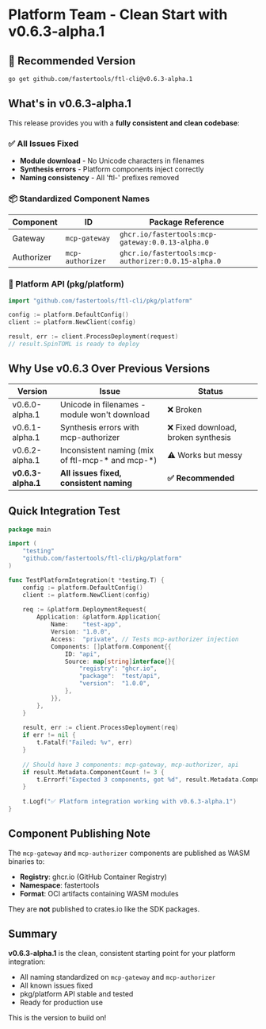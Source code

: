 # Platform Team - Clean Start with v0.6.3-alpha.1

## 🎯 Recommended Version

```bash
go get github.com/fastertools/ftl-cli@v0.6.3-alpha.1
```

## What's in v0.6.3-alpha.1

This release provides you with a **fully consistent and clean codebase**:

### ✅ All Issues Fixed
- **Module download** - No Unicode characters in filenames
- **Synthesis errors** - Platform components inject correctly
- **Naming consistency** - All 'ftl-' prefixes removed

### 📦 Standardized Component Names

| Component | ID | Package Reference |
|-----------|-------|------------------|
| Gateway | `mcp-gateway` | `ghcr.io/fastertools:mcp-gateway:0.0.13-alpha.0` |
| Authorizer | `mcp-authorizer` | `ghcr.io/fastertools:mcp-authorizer:0.0.15-alpha.0` |

### 🔧 Platform API (pkg/platform)

```go
import "github.com/fastertools/ftl-cli/pkg/platform"

config := platform.DefaultConfig()
client := platform.NewClient(config)

result, err := client.ProcessDeployment(request)
// result.SpinTOML is ready to deploy
```

## Why Use v0.6.3 Over Previous Versions

| Version | Issue | Status |
|---------|-------|--------|
| v0.6.0-alpha.1 | Unicode in filenames - module won't download | ❌ Broken |
| v0.6.1-alpha.1 | Synthesis errors with mcp-authorizer | ❌ Fixed download, broken synthesis |
| v0.6.2-alpha.1 | Inconsistent naming (mix of ftl-mcp-* and mcp-*) | ⚠️ Works but messy |
| **v0.6.3-alpha.1** | **All issues fixed, consistent naming** | **✅ Recommended** |

## Quick Integration Test

```go
package main

import (
    "testing"
    "github.com/fastertools/ftl-cli/pkg/platform"
)

func TestPlatformIntegration(t *testing.T) {
    config := platform.DefaultConfig()
    client := platform.NewClient(config)
    
    req := &platform.DeploymentRequest{
        Application: &platform.Application{
            Name:    "test-app",
            Version: "1.0.0",
            Access:  "private", // Tests mcp-authorizer injection
            Components: []platform.Component{{
                ID: "api",
                Source: map[string]interface{}{
                    "registry": "ghcr.io",
                    "package":  "test/api",
                    "version":  "1.0.0",
                },
            }},
        },
    }
    
    result, err := client.ProcessDeployment(req)
    if err != nil {
        t.Fatalf("Failed: %v", err)
    }
    
    // Should have 3 components: mcp-gateway, mcp-authorizer, api
    if result.Metadata.ComponentCount != 3 {
        t.Errorf("Expected 3 components, got %d", result.Metadata.ComponentCount)
    }
    
    t.Logf("✅ Platform integration working with v0.6.3-alpha.1")
}
```

## Component Publishing Note

The `mcp-gateway` and `mcp-authorizer` components are published as WASM binaries to:
- **Registry**: ghcr.io (GitHub Container Registry)
- **Namespace**: fastertools
- **Format**: OCI artifacts containing WASM modules

They are **not** published to crates.io like the SDK packages.

## Summary

**v0.6.3-alpha.1** is the clean, consistent starting point for your platform integration:
- All naming standardized on `mcp-gateway` and `mcp-authorizer`
- All known issues fixed
- pkg/platform API stable and tested
- Ready for production use

This is the version to build on!